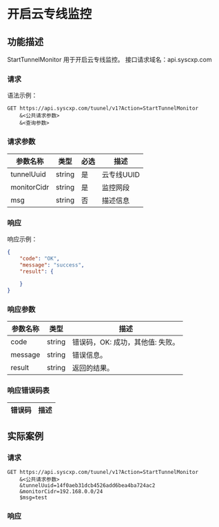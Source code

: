 # 开启云专线监控

## 功能描述

StartTunnelMonitor 用于开启云专线监控。
接口请求域名：api.syscxp.com

### 请求

语法示例：
```http request
GET https://api.syscxp.com/tuunel/v1?Action=StartTunnelMonitor
    &<公共请求参数>
    &<查询参数>
```

### 请求参数

|参数名称|类型|必选|描述|
|---|---|---|---|
|tunnelUuid|string|是|云专线UUID|
|monitorCidr|string|是|监控网段|
|msg|string|否|描述信息|

### 响应

响应示例：
```json
{
    "code": "OK",
    "message": "success",
    "result": {
    
    }
}
```
### 响应参数

|参数名称|类型|描述|
|---|---|---|
|code|string|错误码，OK: 成功，其他值: 失败。|
|message|string|错误信息。|
|result|string|返回的结果。|

### 响应错误码表

|错误码|描述|
|---|---|

## 实际案例

### 请求
```http request
GET https://api.syscxp.com/tuunel/v1?Action=StartTunnelMonitor
    &<公共请求参数>
    &tunnelUuid=14f0aeb31dcb4526add6bea4ba724ac2
    &monitorCidr=192.168.0.0/24
    $msg=test
```

### 响应
```json
```

